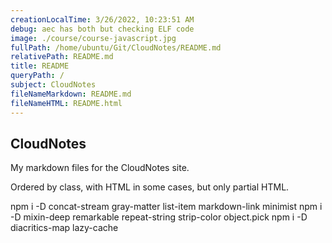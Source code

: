 ```yaml
---
creationLocalTime: 3/26/2022, 10:23:51 AM
debug: aec has both but checking ELF code
image: ./course/course-javascript.jpg
fullPath: /home/ubuntu/Git/CloudNotes/README.md
relativePath: README.md
title: README
queryPath: /
subject: CloudNotes
fileNameMarkdown: README.md
fileNameHTML: README.html
---
```



<!-- toc -->
<!-- tocstop -->

## CloudNotes

My markdown files for the CloudNotes site.

Ordered by class, with HTML in some cases, but only partial HTML.

npm i -D concat-stream gray-matter list-item markdown-link minimist
npm i -D mixin-deep remarkable repeat-string strip-color object.pick
npm i -D diacritics-map lazy-cache
